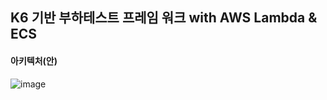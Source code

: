 ## K6 기반 부하테스트 프레임 워크 with AWS Lambda & ECS
#### 아키텍처(안)
![image](https://github.com/user-attachments/assets/d91cf74a-6bd5-4f06-b79a-d01470ea8bce)
